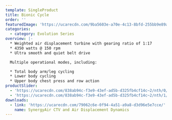 ```yaml
---
template: SingleProduct
title: Bionic Cycle
order: ''
featuredImage: 'https://ucarecdn.com/9ba5603e-a70e-4c13-8bfd-255bb9e89abd/'
categories:
  - category: Evolution Series
overview: |-
  * Weighted air displacement turbine with gearing ratio of 1:17
  * 4350 watts @ 150 rpm
  * Ultra smooth and quiet belt drive

  Multiple operational modes, including:

  * Total body arm/leg cycling
  * Lower body cycling
  * Upper body chest press and row action
productSlider:
  - 'https://ucarecdn.com/838ab94c-f3e9-43ef-ad5b-d325fb4cf14c~2/nth/0/'
  - 'https://ucarecdn.com/838ab94c-f3e9-43ef-ad5b-d325fb4cf14c~2/nth/1/'
downloads:
  - link: 'https://ucarecdn.com/79062c6e-0f94-4a51-a9a8-d3d96e5e7cce/'
    name: SynergyAir CTV and Air Displacement Dynamics
---
```


